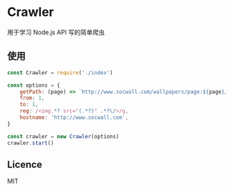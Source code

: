 # Crawler

用于学习 Node.js API 写的简单爬虫

## 使用

``` javascript
const Crawler = require('./index')

const options = {
    getPath: (page) => `http://www.socwall.com/wallpapers/page:${page}/`,
    from: 1,
    to: 1,
    reg: /<img.*? src="(.*?)" .*?\/>/g,
    hostname: 'http://www.socwall.com',
}

const crawler = new Crawler(options)
crawler.start()
```

## Licence
MIT